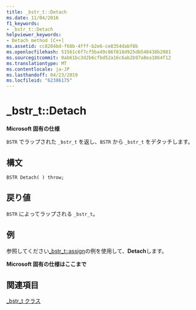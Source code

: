 ```yaml
---
title: _bstr_t::Detach
ms.date: 11/04/2016
f1_keywords:
- _bstr_t::Detach
helpviewer_keywords:
- Detach method [C++]
ms.assetid: cc8284bd-f68b-4fff-b2e6-ce8354dabf8b
ms.openlocfilehash: 51561c6f7cf5ba49c86f818d925db548438b2981
ms.sourcegitcommit: 0ab61bc3d2b6cfbd52a16c6ab2b97a8ea1864f12
ms.translationtype: MT
ms.contentlocale: ja-JP
ms.lasthandoff: 04/23/2019
ms.locfileid: "62386175"
---
```

# <a name="_bstr_tdetach"></a>_bstr_t::Detach

**Microsoft 固有の仕様**

`BSTR` でラップされた `_bstr_t` を返し、`BSTR` から `_bstr_t` をデタッチします。

## <a name="syntax"></a>構文

```
BSTR Detach( ) throw;
```

## <a name="return-value"></a>戻り値

`BSTR` によってラップされる `_bstr_t`。

## <a name="example"></a>例

参照してください[_bstr_t::assign](../cpp/bstr-t-assign.md)の例を使用して、**Detach**します。

**Microsoft 固有の仕様はここまで**

## <a name="see-also"></a>関連項目

[_bstr_t クラス](../cpp/bstr-t-class.md)